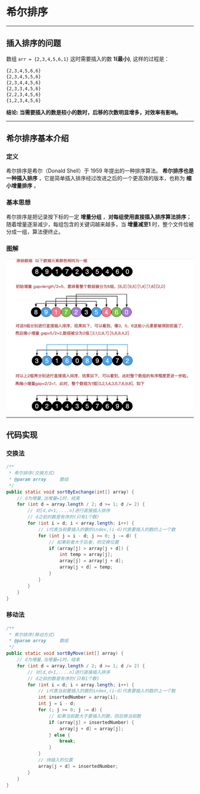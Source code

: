 # 希尔排序
---
## 插入排序的问题
数组 `arr = {2,3,4,5,6,1}`  这时需要插入的数 **1(最小)**,  这样的过程是：
```
{2,3,4,5,6,6}
{2,3,4,5,5,6}
{2,3,4,4,5,6}
{2,3,3,4,5,6}
{2,2,3,4,5,6}
{1,2,3,4,5,6}
```
**结论: 当需要插入的数是较小的数时，后移的次数明显增多，对效率有影响。**

---
## 希尔排序基本介绍
### 定义
希尔排序是希尔（Donald Shell）于 1959 年提出的一种排序算法。 **希尔排序也是一种插入排序** ，它是简单插入排序经过改进之后的一个更高效的版本，也称为 **缩小增量排序** 。

### 基本思想
希尔排序是把记录按下标的一定 **增量分组** ，**对每组使用直接插入排序算法排序**；随着增量逐渐减少，每组包含的关键词越来越多，当 **增量减至1** 时，整个文件恰被分成一组，算法便终止。

### 图解
![shell-sort](./assets/shell-sort.png)

---
## 代码实现
### 交换法
```java
/**
 * 希尔排序(交换方式)
 * @param array		数组
 */
public static void sortByExchange(int[] array) {
	// d为增量,当增量=1时，结束
	for (int d = array.length / 2; d >= 1; d /= 2) {
		// 对[d,d+1,....n]进行直接插入排序
		// d之前的数是有序的(只有1个数)
		for (int i = d; i < array.length; i++) {
			// i代表当前要插入的数的index,(i-d)代表要插入的数的上一个数
			for (int j = i - d; j >= 0; j -= d) {
				// 如果前者大于后者，则交换位置
				if (array[j] > array[j + d]) {
					int temp = array[j];
					array[j] = array[j + d];
					array[j + d] = temp;
				}
			}
		}
	}
}
```

### 移动法
```java
/**
 * 希尔排序(移动方式)
 * @param array		数组
 */
public static void sortByMove(int[] array) {
	// d为增量,当增量=1时，结束
	for (int d = array.length / 2; d >= 1; d /= 2) {
		// 对[d,d+1,....n]进行直接插入排序
		// d之前的数是有序的(只有1个数)
		for (int i = d; i < array.length; i++) {
			// i代表当前要插入的数的index,(i-d)代表要插入的数的上一个数
			int insertedNumber = array[i];
			int j = i - d;
			for (; j >= 0; j -= d) {
				// 如果当前数大于要插入的数，则后移当前数
				if (array[j] > insertedNumber) {
					array[j + d] = array[j];
				} else {
					break;
				}
			}
			// 待插入的位置
			array[j + d] = insertedNumber;
		}
	}
}
```
